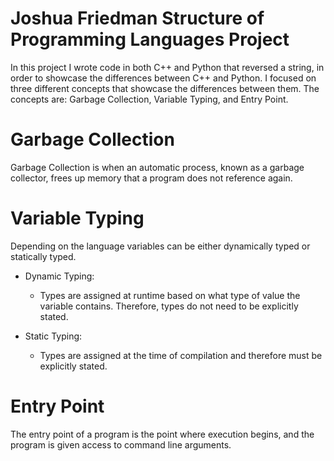# Joshua Friedman Structure of Programming Languages Project
In this project I wrote code in both C++ and Python that reversed a string, in order to showcase the differences between C++ and Python. I focused on three different concepts that 
showcase the differences between them. The concepts are: Garbage Collection, Variable Typing, and Entry Point.

# Garbage Collection
Garbage Collection is when an automatic process, known as a garbage collector, frees up memory that a program does not reference again.

# Variable Typing
Depending on the language variables can be either dynamically typed or statically typed.

- Dynamic Typing:
  - Types are assigned at runtime based on what type of value the variable contains. Therefore, types do not need to be explicitly stated. 

- Static Typing:
  - Types are assigned at the time of compilation and therefore must be explicitly stated.


# Entry Point
The entry point of a program is the point where execution begins, and the program is given access to command line arguments.

